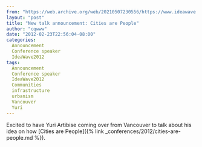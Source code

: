 ```yaml
---
from: "https://web.archive.org/web/20210507230556/https://www.ideawave.ca/new-talk-announcement-cities-are-people/"
layout: "post"
title: "New talk announcement: Cities are People"
author: "cqwww"
date: "2012-02-23T22:56:04-08:00"
categories:
  Announcement
  Conference speaker
  IdeaWave2012
tags: 
  Announcement
  Conference speaker
  IdeaWave2012
  Communities
  infrastructure
  urbanism
  Vancouver
  Yuri
---
```


Excited to have Yuri Artibise coming over from Vancouver to talk about his idea on how [Cities are People]({% link _conferences/2012/cities-are-people.md %}).
